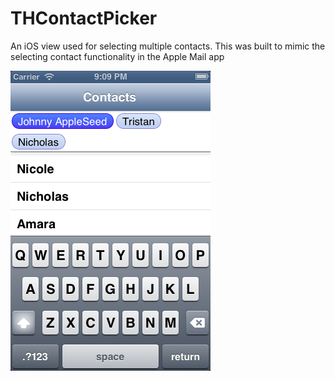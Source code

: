 THContactPicker
===============

An iOS view used for selecting multiple contacts. This was built to mimic the selecting contact functionality in the Apple Mail app

![Alt text](/screenshot.png)